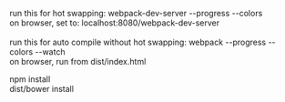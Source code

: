 run this for hot swapping: webpack-dev-server --progress --colors <br/>
on browser, set to: localhost:8080/webpack-dev-server <br/><br/>
run this for auto compile without hot swapping: webpack --progress --colors --watch <br/>
on browser, run from dist/index.html


npm install <br/>
dist/bower install

